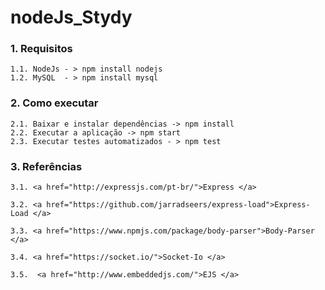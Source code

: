 # nodeJs_Stydy

### 1. Requisitos

    1.1. NodeJs - > npm install nodejs
    1.2. MySQL  - > npm install mysql

### 2. Como executar

    2.1. Baixar e instalar dependências -> npm install
    2.2. Executar a aplicação -> npm start
    2.3. Executar testes automatizados - > npm test

### 3. Referências

    3.1. <a href="http://expressjs.com/pt-br/">Express </a>

    3.2. <a href="https://github.com/jarradseers/express-load">Express-Load </a>

    3.3. <a href="https://www.npmjs.com/package/body-parser">Body-Parser </a>

    3.4. <a href="https://socket.io/">Socket-Io </a>

    3.5.  <a href="http://www.embeddedjs.com/">EJS </a>